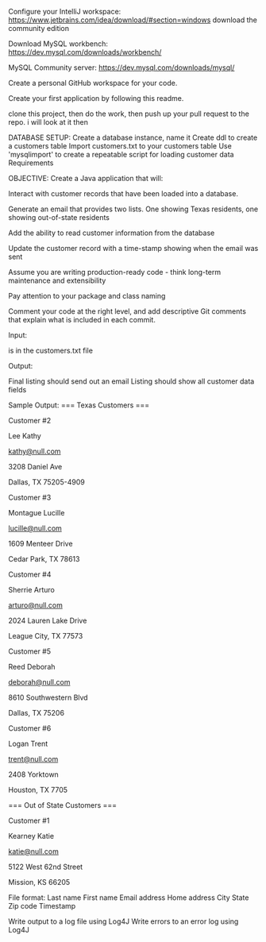 Configure your IntelliJ workspace:  https://www.jetbrains.com/idea/download/#section=windows download the community edition

Download MySQL workbench: https://dev.mysql.com/downloads/workbench/

MySQL Community server: https://dev.mysql.com/downloads/mysql/

Create a personal GitHub workspace for your code.

Create your first application by following this readme. 

clone this project, then do the work, then push up your pull request to the repo. i will look at it then

DATABASE SETUP:
Create a database instance, name it
Create ddl to create a customers table
Import customers.txt to your customers table
Use 'mysqlimport' to create a repeatable script for loading customer data
Requirements

OBJECTIVE:
Create a Java application that will:

Interact with customer records that have been loaded into a database.

Generate an email that provides two lists.  One showing Texas residents, one showing out-of-state residents

Add the ability to read customer information from the database 

Update the customer record with a time-stamp showing when the email was sent

Assume you are writing production-ready code - think long-term maintenance and extensibility

Pay attention to your package and class naming

Comment your code at the right level, and add descriptive Git comments that explain what is included in each commit.

Input:

is in the customers.txt file

Output:

Final listing should send out an email
Listing should show all customer data fields

Sample Output:
=== Texas Customers ===


Customer #2

Lee Kathy

kathy@null.com

3208 Daniel Ave

Dallas, TX 75205-4909


Customer #3

Montague Lucille

lucille@null.com

1609 Menteer Drive

Cedar Park, TX 78613


Customer #4

Sherrie Arturo

arturo@null.com

2024 Lauren Lake Drive

League City, TX 77573


Customer #5

Reed Deborah

deborah@null.com

8610 Southwestern Blvd

Dallas, TX 75206


Customer #6

Logan Trent

trent@null.com

2408 Yorktown

Houston, TX 7705


=== Out of State Customers ===


Customer #1

Kearney Katie

katie@null.com

5122 West 62nd Street

Mission, KS 66205



File format:
Last name
First name
Email address
Home address
City
State
Zip code
Timestamp

Write output to a log file using Log4J
Write errors to an error log using Log4J


